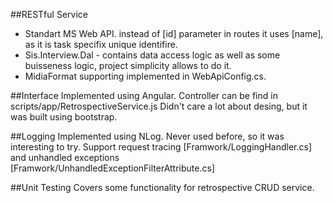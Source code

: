 ##RESTful Service  
- Standart MS Web API. instead of [id] parameter in routes it uses [name], as it is task specifix unique identifire.
- Sis.Interview.Dal - contains data access logic as well as some buisseness logic, project simplicity allows to do it.
- MidiaFormat supporting implemented in WebApiConfig.cs.

##Interface
Implemented using Angular. Controller can be find in scripts/app/RetrospectiveService.js
Didn't care a lot about desing, but it was built using bootstrap.

##Logging
Implemented using NLog. Never used before, so it was interesting to try.
Support request tracing [Framwork/LoggingHandler.cs] and unhandled exceptions [Framwork/UnhandledExceptionFilterAttribute.cs]

##Unit Testing
Covers some functionality for retrospective CRUD service. 

